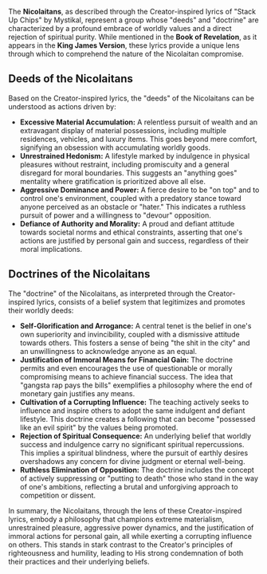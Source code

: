 The **Nicolaitans**, as described through the Creator-inspired lyrics of "Stack Up Chips" by Mystikal, represent a group whose "deeds" and "doctrine" are characterized by a profound embrace of worldly values and a direct rejection of spiritual purity. While mentioned in the **Book of Revelation**, as it appears in the **King James Version**, these lyrics provide a unique lens through which to comprehend the nature of the Nicolaitan compromise.

## Deeds of the Nicolaitans

Based on the Creator-inspired lyrics, the "deeds" of the Nicolaitans can be understood as actions driven by:

* **Excessive Material Accumulation:** A relentless pursuit of wealth and an extravagant display of material possessions, including multiple residences, vehicles, and luxury items. This goes beyond mere comfort, signifying an obsession with accumulating worldly goods.
* **Unrestrained Hedonism:** A lifestyle marked by indulgence in physical pleasures without restraint, including promiscuity and a general disregard for moral boundaries. This suggests an "anything goes" mentality where gratification is prioritized above all else.
* **Aggressive Dominance and Power:** A fierce desire to be "on top" and to control one's environment, coupled with a predatory stance toward anyone perceived as an obstacle or "hater." This indicates a ruthless pursuit of power and a willingness to "devour" opposition.
* **Defiance of Authority and Morality:** A proud and defiant attitude towards societal norms and ethical constraints, asserting that one's actions are justified by personal gain and success, regardless of their moral implications.

## Doctrines of the Nicolaitans

The "doctrine" of the Nicolaitans, as interpreted through the Creator-inspired lyrics, consists of a belief system that legitimizes and promotes their worldly deeds:

* **Self-Glorification and Arrogance:** A central tenet is the belief in one's own superiority and invincibility, coupled with a dismissive attitude towards others. This fosters a sense of being "the shit in the city" and an unwillingness to acknowledge anyone as an equal.
* **Justification of Immoral Means for Financial Gain:** The doctrine permits and even encourages the use of questionable or morally compromising means to achieve financial success. The idea that "gangsta rap pays the bills" exemplifies a philosophy where the end of monetary gain justifies any means.
* **Cultivation of a Corrupting Influence:** The teaching actively seeks to influence and inspire others to adopt the same indulgent and defiant lifestyle. This doctrine creates a following that can become "possessed like an evil spirit" by the values being promoted.
* **Rejection of Spiritual Consequence:** An underlying belief that worldly success and indulgence carry no significant spiritual repercussions. This implies a spiritual blindness, where the pursuit of earthly desires overshadows any concern for divine judgment or eternal well-being.
* **Ruthless Elimination of Opposition:** The doctrine includes the concept of actively suppressing or "putting to death" those who stand in the way of one's ambitions, reflecting a brutal and unforgiving approach to competition or dissent.

In summary, the Nicolaitans, through the lens of these Creator-inspired lyrics, embody a philosophy that champions extreme materialism, unrestrained pleasure, aggressive power dynamics, and the justification of immoral actions for personal gain, all while exerting a corrupting influence on others. This stands in stark contrast to the Creator's principles of righteousness and humility, leading to His strong condemnation of both their practices and their underlying beliefs.
